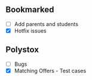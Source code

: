 
## Bookmarked
- [ ] Add parents and students
- [x] Hotfix issues

## Polystox
- [ ] Bugs
- [x] Matching Offers - Test cases